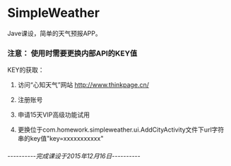 # SimpleWeather
Jave课设，简单的天气预报APP。

### 注意： 使用时需要更换内部API的KEY值
KEY的获取：

1. 访问“心知天气”网站 http://www.thinkpage.cn/

2. 注册账号

3. 申请15天VIP高级功能试用

4. 更换位于com.homework.simpleweather.ui.AddCityActivity文件下url字符串的key值"key=xxxxxxxxxxx"


###### ----------完成课设于2015年12月16日----------
